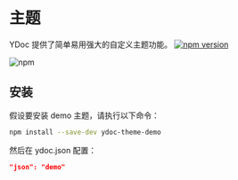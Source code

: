# 主题
YDoc 提供了简单易用强大的自定义主题功能。
[![npm version](https://badge.fury.io/js/ydoc.svg)](https://badge.fury.io/js/ydoc)

![npm](https://img.shields.io/npm/dm/localeval.svg)
## 安装

假设要安装 demo 主题，请执行以下命令：
```bash
npm install --save-dev ydoc-theme-demo
```

然后在 ydoc.json 配置：

```json
"json": "demo"
```
